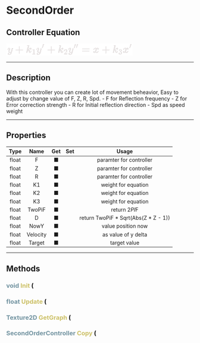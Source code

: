 # SecondOrder

## Controller Equation

![image](img_0.png)

--- 
## Description

With this controller you can create lot of movement beheavior,
Easy to adjust by change value of F, Z, R, Spd.
    - F for Reflection frequency
    - Z for Error correction strength
    - R for Initial reflection direction
    - Spd as speed weight

--- 
## Properties


|Type|Name|Get|Set|Usage|
|:-:|:-:|:-:|:-:|:-:|
|float|F|   ■||paramter for controller|
|float|Z|   ■||paramter for controller|
|float|R|   ■||paramter for controller|
|float|K1|   ■||weight for equation|
|float|K2|   ■||weight for equation|
|float|K3|   ■||weight for equation|
|float|TwoPiF|   ■||return 2*PI*F|
|float|D|   ■||return TwoPiF * Sqrt(Abs(Z * Z - 1))|
|float|NowY|   ■||value position now|
|float|Velocity|   ■||as value of y delta|
|float|Target|   ■||target value|


--- 
## Methods

###  <font color=#7293A0>void</font> <font color=#CCC066>Init</font> ( 

###  <font color=#7293A0>float</font> <font color=#CCC066>Update</font> ( 

###  <font color=#7293A0>Texture2D</font> <font color=#CCC066>GetGraph</font> ( 

###  <font color=#7293A0>SecondOrderController</font> <font color=#CCC066>Copy</font> ( 

